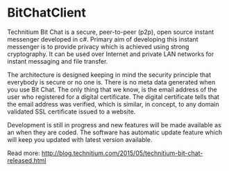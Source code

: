 # BitChatClient
Technitium Bit Chat is a secure, peer-to-peer (p2p), open source instant messenger developed in c#. Primary aim of developing this instant messenger is to provide privacy which is achieved using strong cryptography. It can be used over Internet and private LAN networks for instant messaging and file transfer.

The architecture is designed keeping in mind the security principle that everybody is secure or no one is. There is no meta data generated when you use Bit Chat. The only thing that we know, is the email address of the user who registered for a digital certificate. The digital certificate tells that the email address was verified, which is similar, in concept, to any domain validated SSL certificate issued to a website.

Development is still in progress and new features will be made available as an when they are coded. The software has automatic update feature which will keep you updated with latest version available.

Read more: http://blog.technitium.com/2015/05/technitium-bit-chat-released.html
